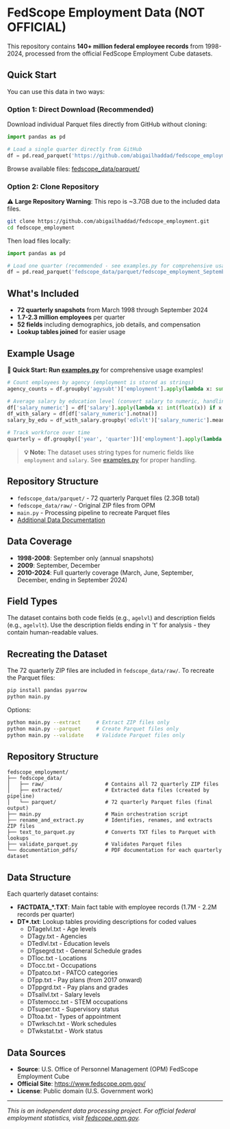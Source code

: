 # FedScope Employment Data (NOT OFFICIAL)

This repository contains **140+ million federal employee records** from 1998-2024, processed from the official FedScope Employment Cube datasets. 

## Quick Start

You can use this data in two ways:

### Option 1: Direct Download (Recommended)

Download individual Parquet files directly from GitHub without cloning:

```python
import pandas as pd

# Load a single quarter directly from GitHub
df = pd.read_parquet('https://github.com/abigailhaddad/fedscope_employment/raw/main/fedscope_data/parquet/fedscope_employment_September_2024.parquet')
```

Browse available files: [fedscope_data/parquet/](https://github.com/abigailhaddad/fedscope_employment/tree/main/fedscope_data/parquet)

### Option 2: Clone Repository

⚠️ **Large Repository Warning**: This repo is ~3.7GB due to the included data files. 

```bash
git clone https://github.com/abigailhaddad/fedscope_employment.git
cd fedscope_employment
```

Then load files locally:

```python
import pandas as pd

# Load one quarter (recommended - see examples.py for comprehensive usage)
df = pd.read_parquet('fedscope_data/parquet/fedscope_employment_September_2024.parquet')
```

## What's Included

- **72 quarterly snapshots** from March 1998 through September 2024
- **1.7-2.3 million employees** per quarter 
- **52 fields** including demographics, job details, and compensation
- **Lookup tables joined** for easier usage

## Example Usage

**🚀 Quick Start: Run [examples.py](examples.py)** for comprehensive usage examples!

```python
# Count employees by agency (employment is stored as strings)
agency_counts = df.groupby('agysubt')['employment'].apply(lambda x: sum(int(i) for i in x)).sort_values(ascending=False).head(10)

# Average salary by education level (convert salary to numeric, handling edge cases)
df['salary_numeric'] = df['salary'].apply(lambda x: int(float(x)) if x not in [None, 'nan', '*****', ''] and pd.notna(x) else None)
df_with_salary = df[df['salary_numeric'].notna()]
salary_by_edu = df_with_salary.groupby('edlvlt')['salary_numeric'].mean().sort_values(ascending=False)

# Track workforce over time
quarterly = df.groupby(['year', 'quarter'])['employment'].apply(lambda x: sum(int(i) for i in x))
```

> **💡 Note:** The dataset uses string types for numeric fields like `employment` and `salary`. See [examples.py](examples.py) for proper handling.

## Repository Structure

- `fedscope_data/parquet/` - 72 quarterly Parquet files (2.3GB total)
- `fedscope_data/raw/` - Original ZIP files from OPM
- `main.py` - Processing pipeline to recreate Parquet files
- [Additional Data Documentation](https://abigailhaddad.github.io/fedscope_employment/)

## Data Coverage

- **1998-2008**: September only (annual snapshots)
- **2009**: September, December  
- **2010-2024**: Full quarterly coverage (March, June, September, December, ending in September 2024)

## Field Types

The dataset contains both code fields (e.g., `agelvl`) and description fields (e.g., `agelvlt`). Use the description fields ending in 't' for analysis - they contain human-readable values.

## Recreating the Dataset

The 72 quarterly ZIP files are included in `fedscope_data/raw/`. To recreate the Parquet files:

```bash
pip install pandas pyarrow
python main.py
```

Options:
```bash
python main.py --extract     # Extract ZIP files only
python main.py --parquet     # Create Parquet files only  
python main.py --validate    # Validate Parquet files only
```

## Repository Structure

```
fedscope_employment/
├── fedscope_data/
│   ├── raw/                    # Contains all 72 quarterly ZIP files
│   ├── extracted/              # Extracted data files (created by pipeline)
│   └── parquet/                # 72 quarterly Parquet files (final output)
├── main.py                     # Main orchestration script
├── rename_and_extract.py       # Identifies, renames, and extracts ZIP files
├── text_to_parquet.py          # Converts TXT files to Parquet with lookups
├── validate_parquet.py         # Validates Parquet files
└── documentation_pdfs/         # PDF documentation for each quarterly dataset
```

## Data Structure

Each quarterly dataset contains:
- **FACTDATA_\*.TXT**: Main fact table with employee records (1.7M - 2.2M records per quarter)
- **DT\*.txt**: Lookup tables providing descriptions for coded values
  - DTagelvl.txt - Age levels
  - DTagy.txt - Agencies  
  - DTedlvl.txt - Education levels
  - DTgsegrd.txt - General Schedule grades
  - DTloc.txt - Locations
  - DTocc.txt - Occupations
  - DTpatco.txt - PATCO categories
  - DTpp.txt - Pay plans (from 2017 onward)
  - DTppgrd.txt - Pay plans and grades
  - DTsallvl.txt - Salary levels
  - DTstemocc.txt - STEM occupations
  - DTsuper.txt - Supervisory status
  - DTtoa.txt - Types of appointment
  - DTwrksch.txt - Work schedules
  - DTwkstat.txt - Work status

## Data Sources

- **Source**: U.S. Office of Personnel Management (OPM) FedScope Employment Cube
- **Official Site**: https://www.fedscope.opm.gov/
- **License**: Public domain (U.S. Government work)

---

*This is an independent data processing project. For official federal employment statistics, visit [fedscope.opm.gov](https://www.fedscope.opm.gov/).*